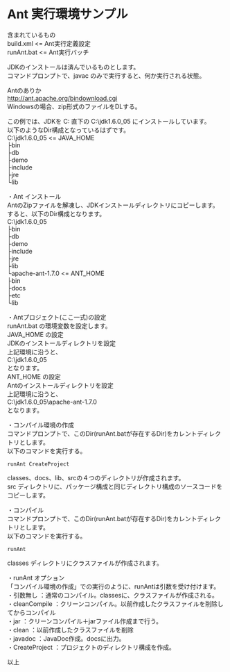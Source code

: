 Ant 実行環境サンプル
================

含まれているもの  
  build.xml       <= Ant実行定義設定  
  runAnt.bat      <= Ant実行バッチ  
  
  
JDKのインストールは済んでいるものとします。  
コマンドプロンプトで、javac のみで実行すると、何か実行される状態。  
  
Antのありか  
http://ant.apache.org/bindownload.cgi  
Windowsの場合、zip形式のファイルをDLする。  

この例では、JDKを C: 直下の C:\jdk1.6.0_05 にインストールしています。  
以下のようなDir構成となっているはずです。  
    C:\jdk1.6.0_05              <= JAVA_HOME  
     ├bin  
     ├db  
     ├demo  
     ├include  
     ├jre  
     └lib  

  
・Ant インストール  
AntのZipファイルを解凍し、JDKインストールディレクトリにコピーします。  
すると、以下のDir構成となります。  
C:\jdk1.6.0_05  
 ├bin  
 ├db  
 ├demo  
 ├include  
 ├jre  
 ├lib  
 └apache-ant-1.7.0     <= ANT_HOME  
    ├bin  
    ├docs  
    ├etc  
    └lib  
  
  
・Antプロジェクト(ここ一式)の設定  
runAnt.bat の環境変数を設定します。  
JAVA_HOME の設定  
    JDKのインストールディレクトリを設定  
    上記環境に沿うと、  
        C:\jdk1.6.0_05  
    となります。  
ANT_HOME の設定  
    Antのインストールディレクトリを設定  
    上記環境に沿うと、  
        C:\jdk1.6.0_05\apache-ant-1.7.0  
    となります。  
  
  
・コンパイル環境の作成  
コマンドプロンプトで、このDir(runAnt.batが存在するDir)をカレントディレクトリとします。  
以下のコマンドを実行する。  
  
    runAnt CreateProject  
  
classes、docs、lib、srcの４つのディレクトリが作成されます。  
src ディレクトリに、パッケージ構成と同じディレクトリ構成のソースコードをコピーします。  
  

・コンパイル  
コマンドプロンプトで、このDir(runAnt.batが存在するDir)をカレントディレクトリとします。  
以下のコマンドを実行する。  
  
    runAnt  
  
classes ディレクトリにクラスファイルが作成されます。  
  
・runAnt オプション  
「コンパイル環境の作成」での実行のように、runAntは引数を受け付けます。  
・引数無し      ：通常のコンパイル。classesに、クラスファイルが作成される。  
・cleanCompile  ：クリーンコンパイル。以前作成したクラスファイルを削除してからコンパイル  
・jar           ：クリーンコンパイル＋jarファイル作成まで行う。  
・clean         ：以前作成したクラスファイルを削除  
・javadoc       ：JavaDoc作成。docsに出力。  
・CreateProject ：プロジェクトのディレクトリ構成を作成。  
  
  
以上  


